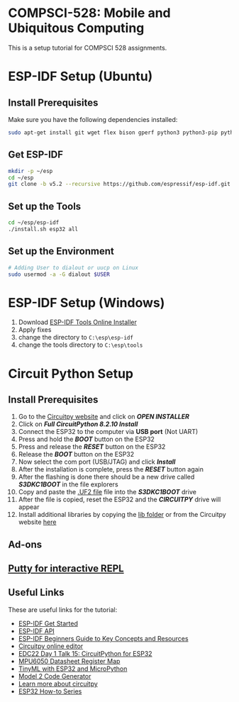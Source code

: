 # COMPSCI-528: Mobile and Ubiquitous Computing

This is a setup tutorial for COMPSCI 528 assignments.


# ESP-IDF Setup (Ubuntu)

## Install Prerequisites

Make sure you have the following dependencies installed:

```bash
sudo apt-get install git wget flex bison gperf python3 python3-pip python3-venv cmake ninja-build ccache libffi-dev libssl-dev dfu-util libusb-1.0-0
```

## Get ESP-IDF

```bash
mkdir -p ~/esp
cd ~/esp
git clone -b v5.2 --recursive https://github.com/espressif/esp-idf.git
```

## Set up the Tools

```bash
cd ~/esp/esp-idf
./install.sh esp32 all
```

## Set up the Environment

```bash
# Adding User to dialout or uucp on Linux
sudo usermod -a -G dialout $USER
```

# ESP-IDF Setup (Windows)

1. Download [ESP-IDF Tools Online Installer](https://dl.espressif.com/dl/idf-installer/esp-idf-tools-setup-online-2.24.exe?)
2. Apply fixes
3. change the directory to `C:\esp\esp-idf`
4. change the tools directory to `C:\esp\tools`

# Circuit Python Setup

## Install Prerequisites

1. Go to the [Circuitpy website](https://circuitpython.org/board/espressif_esp32s3_devkitc_1_n32r8/) and click on ***OPEN INSTALLER***
2. Click on ***Full CircuitPython 8.2.10 Install***
3. Connect the ESP32 to the computer via **USB port** (Not UART)
4. Press and hold the ***BOOT*** button on the ESP32
5. Press and release the ***RESET*** button on the ESP32
6. Release the ***BOOT*** button on the ESP32
7. Now select the com port (USB/JTAG) and click ***Install***
8. After the installation is complete, press the ***RESET*** button again
9. After the flashing is done there should be a new drive called ***S3DKC1BOOT*** in the file explorers
10. Copy and paste the [.UF2 file](https://downloads.circuitpython.org/bin/espressif_esp32s3_devkitc_1_n32r8/en_US/adafruit-circuitpython-espressif_esp32s3_devkitc_1_n32r8-en_US-8.2.10.uf2) file into the ***S3DKC1BOOT*** drive
11. After the file is copied, reset the ESP32 and the ***CIRCUITPY*** drive will appear
12. Install additional libraries by copying the [lib folder](../main/lib/)
 or from the Circuitpy website [here](https://circuitpython.org/libraries#:~:text=Bundles-,Bundle%20for%20Version%208.x,-This%20bundle%20is)

## Ad-ons
[Putty for interactive REPL](https://www.chiark.greenend.org.uk/~sgtatham/putty/latest.html)
---
 ## Useful Links

These are useful links for the tutorial:

- [ESP-IDF Get Started](https://docs.espressif.com/projects/esp-idf/en/latest/esp32/get-started/index.html)
- [ESP-IDF API](https://docs.espressif.com/projects/esp-idf/en/latest/esp32/api-reference/index.html)
- [ ESP-IDF Beginners Guide to Key Concepts and Resources](https://www.youtube.com/watch?v=J8zc8mMNKtc&t=125s)
- [Circuitpy online editor](https://code.circuitpython.org)
- [EDC22 Day 1 Talk 15: CircuitPython for ESP32](https://www.youtube.com/watch?v=1eZQzn0PX-A)
- [MPU6050 Datasheet Register Map](https://cdn.sparkfun.com/datasheets/Sensors/Accelerometers/RM-MPU-6000A.pdf) 
- [TinyML with ESP32 and MicroPython](https://github.com/tkeyo/tinyml-esp)
- [Model 2 Code Generator](https://github.com/BayesWitnesses/m2cgen/tree/master)
- [Learn more about circuitpy](https://www.youtube.com/watch?v=1rkM0Ow8Pkc)
- [ESP32 How-to Series](https://www.youtube.com/watch?v=5IuZ-E8Tmhg&list=PLHX2-9M57aE5LVZnGwbo2cjnqvLqtu2OS)